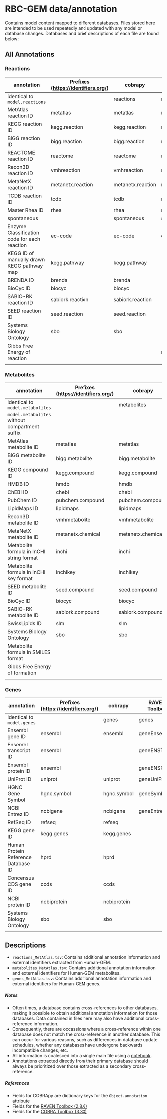 # RBC-GEM data/annotation


Contains model content mapped to different databases. Files stored here are intended to be used repeatedly and updated with any model or database changes. Databases and brief descriptions of each file are found below:


## All Annotations
### Reactions
|annotation                                    |Prefixes (https://identifiers.org/)|cobrapy          |RAVEN Toolbox  |COBRA Toolbox    |
|----------------------------------------------|-----------------------------------|-----------------|---------------|-----------------|
|identical to `model.reactions`                |                                   |reactions        |rxns           |rxns             |
|MetAtlas reaction ID                          |metatlas                           |metatlas         |rxns           |rxns             |
|KEGG reaction ID                              |kegg.reaction                      |kegg.reaction    |rxnKEGGID      |rxnKEGGID        |
|BiGG reaction ID                              |bigg.reaction                      |bigg.reaction    |rxns           |rxns             |
|REACTOME reaction ID                          |reactome                           |reactome         |rxnREACTOMEID  |rxnReactomeID    |
|Recon3D reaction ID                           |vmhreaction                        |vmhreaction      |rxnRecon3DID   |rxnRecon3DID     |
|MetaNetX reaction ID                          |metanetx.reaction                  |metanetx.reaction|rxnMetaNetXID  |rxnMetaNetXID    |
|TCDB reaction ID                              |tcdb                               |tcdb             |rxnTCDBID      |rxnTCDBID        |
|Master Rhea ID                                |rhea                               |rhea             |rxnRheaMasterID|rxnRheaID        |
|spontaneous                                   |                                   |spontaneous      |spontaneous    |                 |
|Enzyme Classification code for each reaction  |ec-code                            |ec-code          |eccodes        |rxnECNumbers     |
|KEGG ID of manually drawn KEGG pathway map    |kegg.pathway                       |kegg.pathway     |               |rxnKEGGPathways  |
|BRENDA ID                                     |brenda                             |brenda           |               |rxnBRENDAID      |
|BioCyc ID                                     |biocyc                             |biocyc           |               |rxnBioCycID      |
|SABIO-RK reaction ID                          |sabiork.reaction                   |sabiork.reaction |               |rxnSABIORKID     |
|SEED reaction ID                              |seed.reaction                      |seed.reaction    |               |rxnSEEDID        |
|Systems Biology Ontology                      |sbo                                |sbo              |               |rxnSBOTerms      |
|Gibbs Free Energy of reaction                 |                                   |                 |rxnDeltaG      |                 |
|                                              |                                   |                 |               |                 |

### Metabolites

|annotation                                    |Prefixes (https://identifiers.org/)|cobrapy          |RAVEN Toolbox  |COBRA Toolbox    |
|----------------------------------------------|-----------------------------------|-----------------|---------------|-----------------|
|identical to `model.metabolites`              |                                   |metabolites      |mets           |mets             |
|`model.metabolites` without compartment suffix|                                   |                 |metsNoComp     |metsNoComp       |
|MetAtlas metabolite ID                        |metatlas                           |metatlas         |mets           |mets             |
|BiGG metabolite ID                            |bigg.metabolite                    |bigg.metabolite  |metBiGGID      |metBiGGID        |
|KEGG compound ID                              |kegg.compound                      |kegg.compound    |metKEGGID      |metKEGGID        |
|HMDB ID                                       |hmdb                               |hmdb             |metHMDBID      |metHMDBID        |
|ChEBI ID                                      |chebi                              |chebi            |metChEBIID     |metChEBIID       |
|PubChem ID                                    |pubchem.compound                   |pubchem.compound |metPubChemID   |metPubChemID     |
|LipidMaps ID                                  |lipidmaps                          |lipidmaps        |metLipidMapsID |metLIPIDMAPSID   |
|Recon3D metabolite ID                         |vmhmetabolite                      |vmhmetabolite    |metRecon3DID   |metRecon3DID     |
|MetaNetX metabolite ID                        |metanetx.chemical                  |metanetx.chemical|metMetaNetXID  |metMetaNetXID    |
|Metabolite formula in InCHI string format     |inchi                              |inchi            |inchis         |metInChIString   |
|Metabolite formula in InCHI key format        |inchikey                           |inchikey         |               |                 |
|SEED metabolite ID                            |seed.compound                      |seed.compound    |               |metSEEDID        |
|BioCyc ID                                     |biocyc                             |biocyc           |               |metBioCycID      |
|SABIO-RK metabolite ID                        |sabiork.compound                   |sabiork.compound |               |metSABIORKID     |
|SwissLipids ID                                |slm                                |slm              |               |metSLMID         |
|Systems Biology Ontology                      |sbo                                |sbo              |               |metSBOTerms      |
|Metabolite formula in SMILES format           |                                   |                 |metSmiles      |metSmiles        |
|Gibbs Free Energy of formation                |                                   |                 |metDeltaG      |                 |
|                                              |                                   |                 |               |                 |
### Genes

|annotation                                    |Prefixes (https://identifiers.org/)|cobrapy          |RAVEN Toolbox  |COBRA Toolbox    |
|----------------------------------------------|-----------------------------------|-----------------|---------------|-----------------|
|identical to `model.genes`                    |                                   |genes            |genes          |genes            |
|Ensembl gene ID                               |ensembl                            |ensembl          |geneEnsemblID  |geneEnsemblID    |
|Ensembl transcript ID                         |ensembl                            |                 |geneENSTID     |                 |
|Ensembl protein ID                            |ensembl                            |                 |geneENSPID     |                 |
|UniProt ID                                    |uniprot                            |uniprot          |geneUniProtID  |geneUniprotID    |
|HGNC Gene Symbol                              |hgnc.symbol                        |hgnc.symbol      |geneSymbols    |geneSymbols      |
|NCBI Entrez ID                                |ncbigene                           |ncbigene         |geneEntrezID   |geneEntrezID     |
|RefSeq ID                                     |refseq                             |refseq           |               |geneRefSeqID     |
|KEGG gene ID                                  |kegg.genes                         |kegg.genes       |               |geneKEGGID       |
|Human Protein Reference Database ID           |hprd                               |hprd             |               |geneHPRDID       |
|Concensus CDS gene ID                         |ccds                               |ccds             |               |geneCCDSID       |
|NCBI protein ID                               |ncbiprotein                        |ncbiprotein      |               |geneNCBIProteinID|
|Systems Biology Ontology                      |sbo                                |sbo              |               |geneSBOTerms     |
|                                              |                                   |                 |               |                 |

## Descriptions
* `reactions_MetAtlas.tsv`: Contains additional annotation information and external identifiers extracted from Human-GEM.
* `metabolites_MetAtlas.tsv`: Contains additional annotation information and external identifiers for Human-GEM metabolites.
* `genes_MetAtlas.tsv`: Contains additional annotation information and external identifiers for Human-GEM genes.


##### Notes
* Often times, a database contains cross-references to other databases, making it possible to obtain additional annotation information for those databases. Data contained in files here may also have additional cross-reference information.
* Consequently, there are occassions where a cross-reference within one database does not match the cross-reference in another database. This can occur for various reasons, such as differences in database update schedules, whether any databases have undergone backwards incompatible changes, etc.
* All information is coalesced into a single main file using a [notebook](../../code/notebooks/annotation/ReconcileAnnotations_RBC-GEM.ipynb).
* Annotations extracted directly from their primary database should always be prioritized over those extracted as a secondary cross-reference.

##### References
* Fields for COBRApy are dictionary keys for the `Object.annotation` attribute
* Fields for the [RAVEN Toolbox (2.8.6)](https://github.com/SysBioChalmers/RAVEN/blob/v2.8.6/readme/RAVEN_structure_fields.csv)
* Fields for the [COBRA Toolbox (3.33)](https://github.com/opencobra/cobratoolbox/blob/v3.33/docs/source/notes/COBRAModelFields.md)
